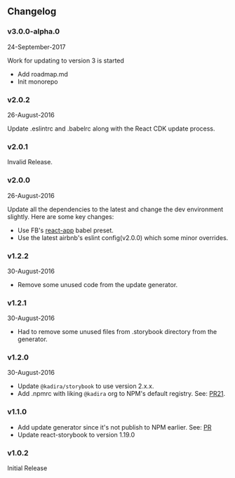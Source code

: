 ## Changelog

### v3.0.0-alpha.0
24-September-2017

Work for updating to version 3 is started

* Add roadmap.md
* Init monorepo

### v2.0.2
26-August-2016

Update .eslintrc and .babelrc along with the React CDK update process.

### v2.0.1

Invalid Release.

### v2.0.0
26-August-2016

Update all the dependencies to the latest and change the dev environment slightly.
Here are some key changes:

* Use FB's [react-app](https://www.npmjs.com/package/babel-preset-react-app) babel preset.
* Use the latest airbnb's eslint config(v2.0.0) which some minor overrides.

### v1.2.2
30-August-2016

* Remove some unused code from the update generator.

### v1.2.1
30-August-2016

* Had to remove some unused files from .storybook directory from the generator.

### v1.2.0
30-August-2016

* Update `@kadira/storybook` to use version 2.x.x.
* Add .npmrc with liking `@kadira` org to NPM's default registry. See: [PR21](https://github.com/kadirahq/react-cdk/pull/21).

### v1.1.0

* Add update generator since it's not publish to NPM earlier. See: [PR](https://github.com/kadirahq/react-cdk/pull/15)
* Update react-storybook to version 1.19.0

### v1.0.2

Initial Release
